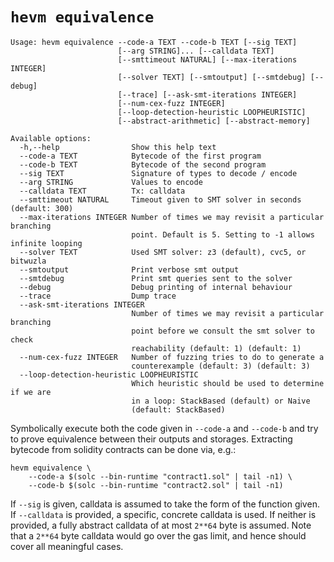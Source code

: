 # `hevm equivalence`

```
Usage: hevm equivalence --code-a TEXT --code-b TEXT [--sig TEXT]
                        [--arg STRING]... [--calldata TEXT]
                        [--smttimeout NATURAL] [--max-iterations INTEGER]
                        [--solver TEXT] [--smtoutput] [--smtdebug] [--debug]
                        [--trace] [--ask-smt-iterations INTEGER]
                        [--num-cex-fuzz INTEGER]
                        [--loop-detection-heuristic LOOPHEURISTIC]
                        [--abstract-arithmetic] [--abstract-memory]

Available options:
  -h,--help                Show this help text
  --code-a TEXT            Bytecode of the first program
  --code-b TEXT            Bytecode of the second program
  --sig TEXT               Signature of types to decode / encode
  --arg STRING             Values to encode
  --calldata TEXT          Tx: calldata
  --smttimeout NATURAL     Timeout given to SMT solver in seconds (default: 300)
  --max-iterations INTEGER Number of times we may revisit a particular branching
                           point. Default is 5. Setting to -1 allows infinite looping
  --solver TEXT            Used SMT solver: z3 (default), cvc5, or bitwuzla
  --smtoutput              Print verbose smt output
  --smtdebug               Print smt queries sent to the solver
  --debug                  Debug printing of internal behaviour
  --trace                  Dump trace
  --ask-smt-iterations INTEGER
                           Number of times we may revisit a particular branching
                           point before we consult the smt solver to check
                           reachability (default: 1) (default: 1)
  --num-cex-fuzz INTEGER   Number of fuzzing tries to do to generate a
                           counterexample (default: 3) (default: 3)
  --loop-detection-heuristic LOOPHEURISTIC
                           Which heuristic should be used to determine if we are
                           in a loop: StackBased (default) or Naive
                           (default: StackBased)
```

Symbolically execute both the code given in `--code-a` and `--code-b` and try
to prove equivalence between their outputs and storages. Extracting bytecode
from solidity contracts can be done via, e.g.:

```
hevm equivalence \
    --code-a $(solc --bin-runtime "contract1.sol" | tail -n1) \
    --code-b $(solc --bin-runtime "contract2.sol" | tail -n1)
```
If `--sig` is given, calldata is assumed to take the form of the function
given. If `--calldata` is provided, a specific, concrete calldata is used. If
neither is provided, a fully abstract calldata of at most `2**64` byte is
assumed. Note that a `2**64` byte calldata would go over the gas limit, and
hence should cover all meaningful cases.
